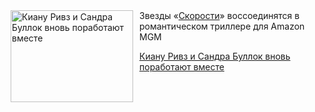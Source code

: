 <!--2025-05-04 11:45:33-->
<div class="yb">
  <div class="rss kino_kino"><a href="https://www.kino-teatr.ru/kino/news/y2025/5-4/37611/" title="Киану Ривз и Сандра Буллок вновь поработают вместе"><img src="https://www.kino-teatr.ru/news/1/1/37611/poster.jpg" width="196" height="147" align="left" hspace="5" style="margin: 0px 10px 0px 5px" alt="Киану Ривз и Сандра Буллок вновь поработают вместе"/></a>Звезды «<a href=https://www.kino-teatr.ru/kino/movie/hollywood/23344/annot/ target=_blank>Скорости</a>» воссоединятся в романтическом триллере для Amazon MGM <p class="titl"><a href="https://www.kino-teatr.ru/kino/news/y2025/5-4/37611/">Киану Ривз и Сандра Буллок вновь поработают вместе</a></p></div>
</div>

